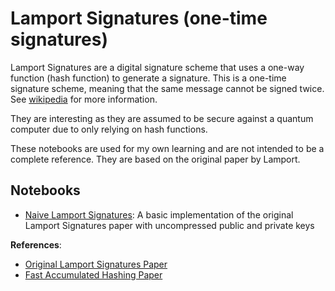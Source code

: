 # Lamport Signatures (one-time signatures)

Lamport Signatures are a digital signature scheme that uses a one-way function (hash function) to generate a signature. This is a one-time signature scheme, meaning that the same message cannot be signed twice. See [wikipedia](https://en.wikipedia.org/wiki/Lamport_signature) for more information.

They are interesting as they are assumed to be secure against a quantum computer due to only relying on hash functions.

These notebooks are used for my own learning and are not intended to be a complete reference. They are based on the original paper by Lamport.

## **Notebooks**

- [Naive Lamport Signatures](naive_lamport_signature.ipynb): A basic implementation of the original Lamport Signatures paper with uncompressed public and private keys

**References**:

- [Original Lamport Signatures Paper](https://www.microsoft.com/en-us/research/publication/2016/12/Constructing-Digital-Signatures-from-a-One-Way-Function.pdf)
- [Fast Accumulated Hashing Paper](https://link.springer.com/content/pdf/10.1007/3-540-60865-6_45.pdf?pdf=inline%20link)
<!-- TODO: see if Fast Accumulated Hashing Paper is actually useful -->

<!-- @article{lamport1979constructing,
title={Constructing digital signatures from a one way function},
author={Lamport, Leslie},
year={1979}
} -->
